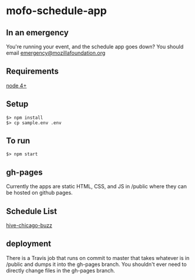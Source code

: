 # mofo-schedule-app

## In an emergency

You're running your event, and the schedule app goes down? You should email emergency@mozillafoundation.org

## Requirements

[node 4+](https://nodejs.org/)

## Setup

```
$> npm install
$> cp sample.env .env
```

## To run

```
$> npm start
```

## gh-pages

Currently the apps are static HTML, CSS, and JS in /public where they can be hosted on github pages.

## Schedule List

[hive-chicago-buzz](http://mozilla.github.io/mofo-schedule-app/hive-chicago-buzz/)


## deployment

There is a Travis job that runs on commit to master that takes whatever is in /public and dumps it into the gh-pages branch. You shouldn't ever need to directly change files in the gh-pages branch.
